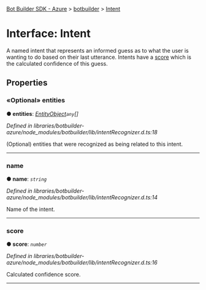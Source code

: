 [Bot Builder SDK - Azure](../README.md) > [botbuilder](../modules/botbuilder.md) > [Intent](../interfaces/botbuilder.intent.md)



# Interface: Intent


A named intent that represents an informed guess as to what the user is wanting to do based on their last utterance. Intents have a [score](#score) which is the calculated confidence of this guess.


## Properties
<a id="entities"></a>

### «Optional» entities

**●  entities**:  *[EntityObject](botbuilder.entityobject.md)`any`[]* 

*Defined in libraries/botbuilder-azure/node_modules/botbuilder/lib/intentRecognizer.d.ts:18*



(Optional) entities that were recognized as being related to this intent.




___

<a id="name"></a>

###  name

**●  name**:  *`string`* 

*Defined in libraries/botbuilder-azure/node_modules/botbuilder/lib/intentRecognizer.d.ts:14*



Name of the intent.




___

<a id="score"></a>

###  score

**●  score**:  *`number`* 

*Defined in libraries/botbuilder-azure/node_modules/botbuilder/lib/intentRecognizer.d.ts:16*



Calculated confidence score.




___


